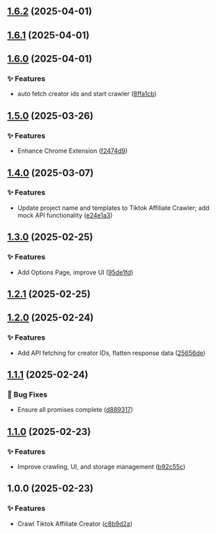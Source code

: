 ## [1.6.2](https://github.com/hdevlinz/tiktok-affiliate-crawler/compare/v1.6.1...v1.6.2) (2025-04-01)

## [1.6.1](https://github.com/hdevlinz/tiktok-affiliate-crawler/compare/v1.6.0...v1.6.1) (2025-04-01)

## [1.6.0](https://github.com/hdevlinz/tiktok-affiliate-crawler/compare/v1.5.0...v1.6.0) (2025-04-01)

### ✨ Features

- auto fetch creator ids and start crawler ([8ffa1cb](https://github.com/hdevlinz/tiktok-affiliate-crawler/commit/8ffa1cb0ce7ce50abad70592442f94fe6131892a))

## [1.5.0](https://github.com/hdevlinz/tiktok-affiliate-crawler/compare/v1.4.0...v1.5.0) (2025-03-26)

### ✨ Features

- Enhance Chrome Extension ([f2474d9](https://github.com/hdevlinz/tiktok-affiliate-crawler/commit/f2474d9ff535d4fb9967536d1cbd0ce1ce0aa53b))

## [1.4.0](https://github.com/hdevlinz/tiktok-affiliate-crawler/compare/v1.3.0...v1.4.0) (2025-03-07)

### ✨ Features

- Update project name and templates to Tiktok Affiliate Crawler; add mock API functionality ([e24e1a3](https://github.com/hdevlinz/tiktok-affiliate-crawler/commit/e24e1a371bdbe99f352900998078e3139d53c8f0))

## [1.3.0](https://github.com/hdevlinz/tiktok-affiliate-crawler/compare/v1.2.1...v1.3.0) (2025-02-25)

### ✨ Features

- Add Options Page, improve UI ([95de1fd](https://github.com/hdevlinz/tiktok-affiliate-crawler/commit/95de1fd5010cd1192fa95c3bb92c468a03b6930e))

## [1.2.1](https://github.com/hdevlinz/tiktok-affiliate-crawler/compare/v1.2.0...v1.2.1) (2025-02-25)

## [1.2.0](https://github.com/hdevlinz/tiktok-affiliate-crawler/compare/v1.1.1...v1.2.0) (2025-02-24)

### ✨ Features

- Add API fetching for creator IDs, flatten response data ([25656de](https://github.com/hdevlinz/tiktok-affiliate-crawler/commit/25656dee0332620a2735154ed1931cf6581eadfd))

## [1.1.1](https://github.com/hdevlinz/tiktok-affiliate-crawler/compare/v1.1.0...v1.1.1) (2025-02-24)

### 🐛 Bug Fixes

- Ensure all promises complete ([d889317](https://github.com/hdevlinz/tiktok-affiliate-crawler/commit/d8893176ba4f35c2432c9c400991b779929680b9))

## [1.1.0](https://github.com/hdevlinz/tiktok-affiliate-crawler/compare/v1.0.0...v1.1.0) (2025-02-23)

### ✨ Features

- Improve crawling, UI, and storage management ([b92c55c](https://github.com/hdevlinz/tiktok-affiliate-crawler/commit/b92c55ce8502ff074dc25076af56306129c3165a))

## 1.0.0 (2025-02-23)

### ✨ Features

- Crawl Tiktok Affiliate Creator ([c8b9d2a](https://github.com/hdevlinz/tiktok-affiliate-crawler/commit/c8b9d2a151b1f36c0dc0d1ac261637cfe75cf316))
